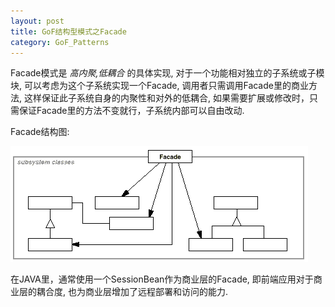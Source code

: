 ```yaml
---
layout: post
title: GoF结构型模式之Facade
category: GoF_Patterns
---
```


Facade模式是 *高内聚,低耦合* 的具体实现, 对于一个功能相对独立的子系统或子模块, 可以考虑为这个子系统实现一个Facade, 调用者只需调用Facade里的商业方法, 这样保证此子系统自身的内聚性和对外的低耦合, 如果需要扩展或修改时，只需保证Facade里的方法不变就行，子系统内部可以自由改动.

Facade结构图:

![](/img/gof/facade.gif)

在JAVA里，通常使用一个SessionBean作为商业层的Facade, 即前端应用对于商业层的耦合度, 也为商业层增加了远程部署和访问的能力.
